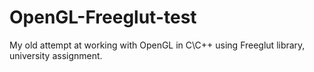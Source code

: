 # OpenGL-Freeglut-test
My old attempt at working with OpenGL in C\C++ using Freeglut library, university assignment.
